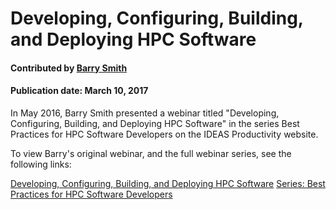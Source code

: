 # Developing, Configuring, Building, and Deploying HPC Software

#### Contributed by [Barry Smith](https://github.com/bsmith "Barry Smith GitHub Profile") 

#### Publication date: March 10, 2017

In May 2016, Barry Smith presented a webinar titled "Developing, Configuring, Building, and Deploying HPC Software" in the series Best Practices for HPC Software Developers on the IDEAS Productivity website. 

To view Barry's original webinar, and the full webinar series, see the following links:

<a href="https://ideas-productivity.org/events/hpc-best-practices-webinars/#webinar002" class="link-row">Developing, Configuring, Building, and Deploying HPC Software</a>
<a href="https://ideas-productivity.org/events/hpc-best-practices-webinars" class="link-row">Series: Best Practices for HPC Software Developers</a>

<br> 

<!---
Publish: Yes
Categories: development
Topics: configuration and builds, deployment
Tags: 
Level: 2
Prerequisites: default
Aggregate: none
--->
